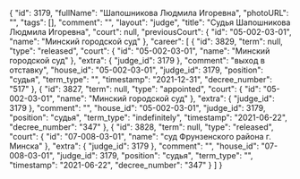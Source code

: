 {
    "id": 3179,
    "fullName": "Шапошникова Людмила Игоревна",
    "photoURL": "",
    "tags": [],
    "comment": "",
    "layout": "judge",
    "title": "Судья Шапошникова Людмила Игоревна",
    "court": null,
    "previousCourt": {
        "id": "05-002-03-01",
        "name": "Минский городской суд"
    },
    "career": [
        {
            "id": 3829,
            "term": null,
            "type": "released",
            "court": {
                "id": "05-002-03-01",
                "name": "Минский городской суд"
            },
            "extra": {
                "judge_id": 3179
            },
            "comment": "выход в отставку",
            "house_id": "05-002-03-01",
            "judge_id": 3179,
            "position": "судья",
            "term_type": "",
            "timestamp": "2021-12-31",
            "decree_number": "517"
        },
        {
            "id": 3827,
            "term": null,
            "type": "appointed",
            "court": {
                "id": "05-002-03-01",
                "name": "Минский городской суд"
            },
            "extra": {
                "judge_id": 3179
            },
            "comment": "",
            "house_id": "05-002-03-01",
            "judge_id": 3179,
            "position": "судья",
            "term_type": "indefinitely",
            "timestamp": "2021-06-22",
            "decree_number": "347"
        },
        {
            "id": 3828,
            "term": null,
            "type": "released",
            "court": {
                "id": "07-008-03-01",
                "name": "суд Фрунзенского района г. Минска"
            },
            "extra": {
                "judge_id": 3179
            },
            "comment": "",
            "house_id": "07-008-03-01",
            "judge_id": 3179,
            "position": "судья",
            "term_type": "",
            "timestamp": "2021-06-22",
            "decree_number": "347"
        }
    ]
}